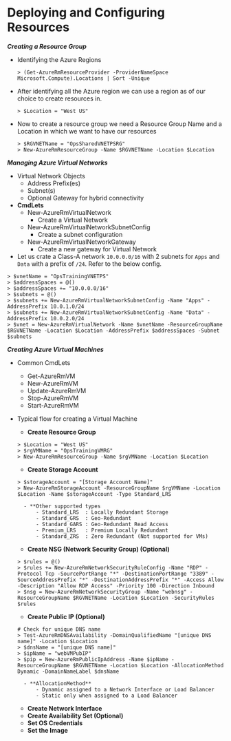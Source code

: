 # Deploying and Configuring Resources

***Creating a Resource Group***
- Identifying the Azure Regions

	```
	> (Get-AzureRmResourceProvider -ProviderNameSpace Microsoft.Compute).Locations | Sort -Unique
	```

- After identifying all the Azure region we can use a region as of our choice to create resources in.

	```
	> $Location = "West US"
	```

- Now to create a resource group we need a Resource Group Name and a Location in which we want to have our resources

	```
	> $RGVNETName = "OpsSharedVNETPSRG"
	> New-AzureRmResourceGroup -Name $RGVNETName -Location $Location
	```

***Managing Azure Virtual Networks***
- Virtual Network Objects
	- Address Prefix(es)
	- Subnet(s)
	- Optional Gateway for hybrid connectivity
- **CmdLets**
	- New-AzureRmVirtualNetwork
		- Create a Virtual Network
	- New-AzureRmVirtualNetworkSubnetConfig
		- Create a subnet configuration
	- New-AzureRmVirtualNetworkGateway
		- Create a new gateway for Virtual Network
- Let us crate a Class-A network `10.0.0.0/16` with 2 subnets for `Apps` and `Data` with a prefix of `/24`. Refer to the below config.

```
> $vnetName = "OpsTrainingVNETPS"
> $addressSpaces = @()
> $addressSpaces += "10.0.0.0/16"
> $subnets = @()
> $subnets += New-AzureRmVirtualNetworkSubnetConfig -Name "Apps" -AddressPrefix 10.0.1.0/24
> $subnets += New-AzureRmVirtualNetworkSubnetConfig -Name "Data" -AddressPrefix 10.0.2.0/24
> $vnet = New-AzureRmVirtualNetwork -Name $vnetName -ResourceGroupName $RGVNETName -Location $Location -AddressPrefix $addressSpaces -Subnet $subnets
```

***Creating Azure Virtual Machines***
- Common CmdLets
	- Get-AzureRmVM
	- New-AzureRmVM
	- Update-AzureRmVM
	- Stop-AzureRmVM
	- Start-AzureRmVM

- Typical flow for creating a Virtual Machine
	- **Create Resource Group**
	
	```
	> $Location = "West US"
	> $rgVMName = "OpsTrainingVMRG"
	> New-AzureRmResourceGroup -Name $rgVMName -Location $Location
	```

	- **Create Storage Account**

	```
	> $storageAccount = "[Storage Account Name]"
	> New-AzureRmStorageAccount -ResourceGroupName $rgVMName -Location $Location -Name $storageAccount -Type Standard_LRS
	```
	
		- **Other supported types
			- Standard_LRS	: Locally Redundant Storage
			- Standard_GRS	: Geo-Redundant
			- Standard_GARS	: Geo-Redundant Read Access
			- Premium_LRS	: Premium Locally Redundant
			- Standard_ZRS	: Zero Redundant (Not supported for VMs)

	- **Create NSG (Network Security Group) (Optional)**

	```
	> $rules = @()
	> $rules += New-AzureRmNetworkSecurityRuleConfig -Name "RDP" -Protocol Tcp -SourcePortRange "*" -DestinationPortRange "3389" -SourceAddressPrefix "*" -DestinationAddressPrefix "*" -Access Allow -Description "Allow RDP Access" -Priority 100 -Direction Inbound
	> $nsg = New-AzureRmNetworkSecurityGroup -Name "webnsg" -ResourceGroupName $RGVNETName -Location $Location -SecurityRules $rules
	```

	- **Create Public IP (Optional)**

	```
	# Check for unique DNS name
	> Test-AzureRmDNSAvailability -DomainQualifiedName "[unique DNS name]" -Location $Location
	> $dnsName = "[unique DNS name]"
	> $ipName = "webVMPubIP"
	> $pip = New-AzureRmPublicIpAddress -Name $ipName -ResourceGroupName $RGVNETName -Location $Location -AllocationMethod Dynamic -DomainNameLabel $dnsName
	```

		- **AllocationMethod**
			- Dynamic assigned to a Network Interface or Load Balancer
			- Static only when assigned to a Load Balancer

	- **Create Network Interface**
	- **Create Availability Set (Optional)**
	- **Set OS Credentials**
	- **Set the Image**
